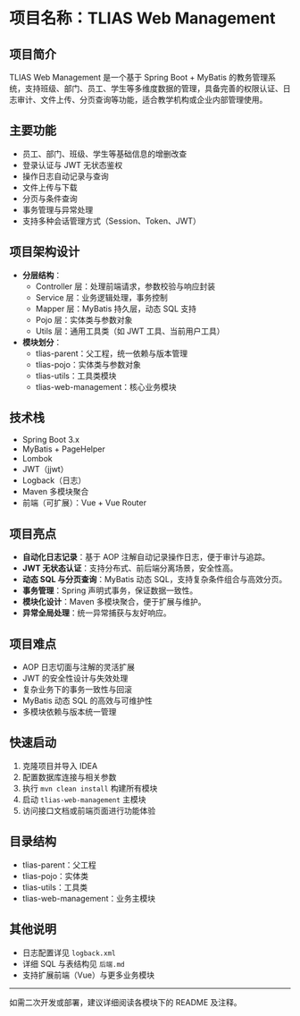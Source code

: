 # 项目名称：TLIAS Web Management

## 项目简介
TLIAS Web Management 是一个基于 Spring Boot + MyBatis 的教务管理系统，支持班级、部门、员工、学生等多维度数据的管理，具备完善的权限认证、日志审计、文件上传、分页查询等功能，适合教学机构或企业内部管理使用。

## 主要功能
- 员工、部门、班级、学生等基础信息的增删改查
- 登录认证与 JWT 无状态鉴权
- 操作日志自动记录与查询
- 文件上传与下载
- 分页与条件查询
- 事务管理与异常处理
- 支持多种会话管理方式（Session、Token、JWT）

## 项目架构设计
- **分层结构**：
  - Controller 层：处理前端请求，参数校验与响应封装
  - Service 层：业务逻辑处理，事务控制
  - Mapper 层：MyBatis 持久层，动态 SQL 支持
  - Pojo 层：实体类与参数对象
  - Utils 层：通用工具类（如 JWT 工具、当前用户工具）
- **模块划分**：
  - tlias-parent：父工程，统一依赖与版本管理
  - tlias-pojo：实体类与参数对象
  - tlias-utils：工具类模块
  - tlias-web-management：核心业务模块

## 技术栈
- Spring Boot 3.x
- MyBatis + PageHelper
- Lombok
- JWT（jjwt）
- Logback（日志）
- Maven 多模块聚合
- 前端（可扩展）：Vue + Vue Router

## 项目亮点
- **自动化日志记录**：基于 AOP 注解自动记录操作日志，便于审计与追踪。
- **JWT 无状态认证**：支持分布式、前后端分离场景，安全性高。
- **动态 SQL 与分页查询**：MyBatis 动态 SQL，支持复杂条件组合与高效分页。
- **事务管理**：Spring 声明式事务，保证数据一致性。
- **模块化设计**：Maven 多模块聚合，便于扩展与维护。
- **异常全局处理**：统一异常捕获与友好响应。

## 项目难点
- AOP 日志切面与注解的灵活扩展
- JWT 的安全性设计与失效处理
- 复杂业务下的事务一致性与回滚
- MyBatis 动态 SQL 的高效与可维护性
- 多模块依赖与版本统一管理

## 快速启动
1. 克隆项目并导入 IDEA
2. 配置数据库连接与相关参数
3. 执行 `mvn clean install` 构建所有模块
4. 启动 `tlias-web-management` 主模块
5. 访问接口文档或前端页面进行功能体验

## 目录结构
- tlias-parent：父工程
- tlias-pojo：实体类
- tlias-utils：工具类
- tlias-web-management：业务主模块

## 其他说明
- 日志配置详见 `logback.xml`
- 详细 SQL 与表结构见 `后端.md`
- 支持扩展前端（Vue）与更多业务模块

---
如需二次开发或部署，建议详细阅读各模块下的 README 及注释。

